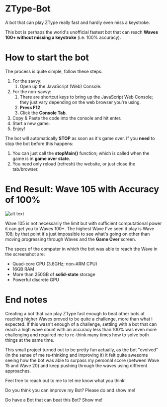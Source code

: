# ZType-Bot
A bot that can play ZType really fast and hardly even miss a keystroke.

This bot is perhaps the world's unofficial fastest bot that can reach **Waves 100+ without missing a keystroke** (i.e. 100% accuracy).

# How to start the bot

The process is quite simple, follow these steps:
1. For the savvy: 
	1. Open up the JavaScript (Web) Console.
2. For the non-savvy:
	1. There are shortcut keys to bring up the JavaScript Web Console; they just vary depending on the web browser you're using.
	2. **Press F12**
	3. Click the **Console Tab**. 
3. Copy & Paste the code into the console and hit enter.
4. Start a new game.
5. Enjoy!

The bot will automatically **STOP** as soon as it's game over.  If you __need__ to stop the bot before this happens:
1. You can just call the __stopMain()__ function; which is called when the game is in __game over state__.
2. You need only reload (refresh) the website, or just close the tab/browser.

# End Result: Wave 105 with Accuracy of 100%

![alt text](https://github.com/konoha71/ZType-Bot/blob/master/ztype-wave105.png)

Wave 105 is not necessarily the limit but with sufficient computational power it can get you to Waves 100+.  The highest Wave I've seen it play is Wave 108; by that point it's just impossible to see what's going on other than moving progressing through Waves and the __Game Over__ screen.

The specs of the computer in which the bot was able to reach the Wave in the screenshot are:
* Quad-core CPU (3.6GHz; non-ARM CPU)
* 16GB RAM
* More than 250GB of __solid-state__ storage
* Powerful discrete GPU

# End notes

Creating a bot that can play ZType fast enough to beat other bots at reaching higher Waves proved to be quite a challenge, more than what I expected.  If this wasn't enough of a challenge, settling with a bot that can reach a high wave count with an accuracy less than 100% was even more challenging and required me to re-think many times how to solve both things at the same time.

This small project turned out to be pretty fun actually, as the bot "evolved" (in the sense of me re-thinking and improving it) it felt quite awesome seeing how the bot was able to surpass my personal score (between Wave 15 and Wave 20) and keep pushing through the waves using different approaches.

Feel free to reach out to me to let me know what you think!

Do you think you can improve my Bot? Please do and show me!

Do have a Bot that can beat this Bot? Show me!
